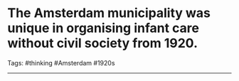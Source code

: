 # The Amsterdam municipality was unique in organising infant care without civil society from 1920.
Tags: #thinking #Amsterdam #1920s

---